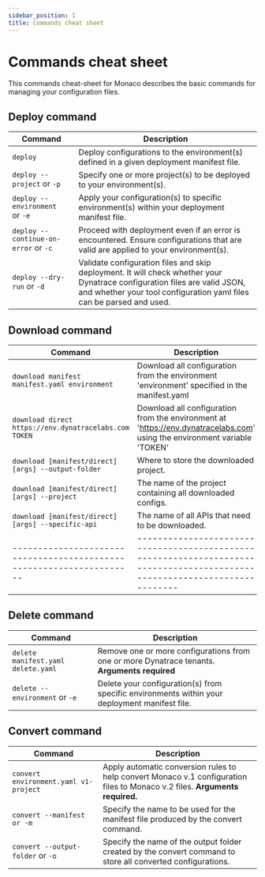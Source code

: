 ```yaml
---
sidebar_position: 1
title: Commands cheat sheet
---
```


# Commands cheat sheet

This commands cheat-sheet for Monaco describes the basic commands for managing your configuration files.

## Deploy command

| Command                                           | Description                                                                                                                                                                                       |
|---------------------------------------------------|---------------------------------------------------------------------------------------------------------------------------------------------------------------------------------------------------|
| <nobr>`deploy`</nobr>                             | Deploy configurations to the environment(s) defined in a given deployment manifest file.                                                                                                          |
| <nobr>`deploy --project` or `-p`</nobr>           | Specify one or more project(s) to be deployed to your environment(s).                                                                                                                             |
| <nobr>`deploy --environment` or `-e`</nobr>       | Apply your configuration(s) to specific environment(s) within your deployment manifest file.                                                                                                      |
| <nobr>`deploy --continue-on-error` or `-c`</nobr> | Proceed with deployment even if an error is encountered. Ensure configurations that are valid are applied to your environment(s).                                                                 |
| <nobr>`deploy --dry-run` or `-d`</nobr>           | Validate configuration files and skip deployment. It will check whether your Dynatrace configuration files are valid JSON, and whether your tool configuration yaml files can be parsed and used. |

## Download command

| Command                                                              | Description                                                                                                                 |
|----------------------------------------------------------------------|-----------------------------------------------------------------------------------------------------------------------------|
| <nobr>`download manifest manifest.yaml environment`</nobr>           | Download all configuration from the environment 'environment' specified in the manifest.yaml                                |
| <nobr>`download direct https://env.dynatracelabs.com TOKEN`</nobr>   | Download all configuration from the environment at 'https://env.dynatracelabs.com' using the environment variable 'TOKEN'   |
| <nobr>`download [manifest/direct] [args] --output-folder`</nobr>     | Where to store the downloaded project.                                                                                      |
| <nobr>`download [manifest/direct] [args] --project`</nobr>           | The name of the project containing all downloaded configs.                                                                  |
| <nobr>`download [manifest/direct] [args] --specific-api`</nobr>      | The name of all APIs that need to be downloaded.                                                                            |
| -------------------------------------------------------------------- | --------------------------------------------------------------------------------------------------------------------------- |

## Delete command

| Command                                         | Description                                                                                   |
|-------------------------------------------------|-----------------------------------------------------------------------------------------------|
| <nobr>`delete manifest.yaml delete.yaml`</nobr> | Remove one or more configurations from one or more Dynatrace tenants.  **Arguments required** |
| <nobr>`delete --environment` or `-e`</nobr>     | Delete your configuration(s) from specific environments within your deployment manifest file. |

## Convert command

| Command                                            | Description                                                                                                                  |
|----------------------------------------------------|------------------------------------------------------------------------------------------------------------------------------|
| <nobr>`convert environment.yaml v1-project`</nobr> | Apply automatic conversion rules to help convert Monaco v.1 configuration files to Monaco v.2 files. **Arguments required.** |
| <nobr>`convert --manifest or -m`</nobr>            | Specify the name to be used for the manifest file produced by the convert command.                                           |
| <nobr>`convert --output-folder` or `-o`</nobr>     | Specify the name of the output folder created by the convert command to store all converted configurations.                  |
